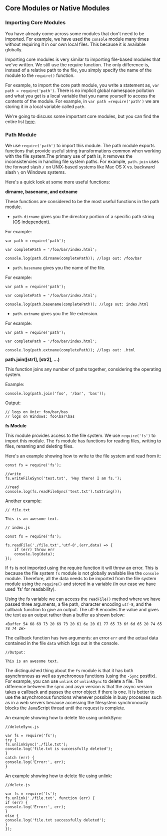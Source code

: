 

## Core Modules or Native Modules

### Importing Core Modules

You have already come across some modules that don't need to be imported. For example, we have used the `console` module many times without requiring it in our own local files. This because it is available globally.

Importing core modules is very similar to importing file-based modules that we've written. We still use the require function. The only difference is, instead of a relative path to the file, you simply specify the name of the module to the `require()` function. 

For example, to import the core path module, you write a statement as, `var path = require('path')`. There is no implicit global
namespace pollution and what you get is a local variable that you name yourself to access the contents of the module. For example, in `var path =require('path')` we are storing it in a local variable called `path`.


We're going to discuss some important core modules, but you can find the entire list [here](https://nodejs.org/dist/latest-v15.x/docs/api/).

### Path Module

We use `require('path')` to import this module. The path module exports functions that provide useful string transformations common when working with the file system.The primary use of path is, it removes the inconsistencies in handling file system paths. For example, `path.join` uses the forward slash `/` on UNIX-based systems like Mac OS X vs. backward slash `\` on Windows systems. 

Here's a quick look at some more useful functions:

**dirname, basename, and extname**

These functions are considered to be the most useful functions in the path module.

- `path.dirname` gives you the directory portion of a specific path string (OS independent). 

For example:

```
var path = require('path');

var completePath = '/foo/bar/index.html';

console.log(path.dirname(completePath)); //logs out: /foo/bar
```

- `path.basename` gives you the name of the file.

For example:

```
var path = require('path');

var completePath = '/foo/bar/index.html';

console.log(path.basename(completePath)); //logs out: index.html
```

- `path.extname` gives you the file extension.

For example:

```
var path = require('path');

var completePath = '/foo/bar/index.html';

console.log(path.extname(completePath)); //logs out: .html
```


**path.join([str1], [str2], …)**

This function joins any number of paths together, considering the operating system.

Example:

```
console.log(path.join('foo', '/bar', 'bas'));
```

Output:

```
// logs on Unix: foo/bar/bas
// logs on Windows: foo\bar\bas
```


**fs Module**

This module provides access to the file system. We use `require('fs')` to import this module. The `fs` module has functions for reading files, writing to files, renaming and deleting files.

Here's an example showing how to write to the file system and read from it:

```
const fs = require('fs');

//write
fs.writeFileSync('test.txt', 'Hey there! I am fs.');

//read
console.log(fs.readFileSync('test.txt').toString());
```

Another example:

```
// file.txt 

This is an awesome text.
```

```
// index.js

const fs = require('fs');

fs.readFile('./file.txt','utf-8',(err,data) => {
    if (err) throw err
    console.log(data);
});
```


If `fs` is not imported using the require function it will throw an error. This is because the file system `fs` module is not globally available like the `console ` module. Therefore, all the data needs to be imported from the file system module using the `require()` and stored in a variable (in our case we have used 'fs' for readability).

Using the fs variable we can access the `readFile()` method where we have passed three arguments, a file path, character encoding `utf-8`, and the callback function to give an output. The utf-8 encodes the value and gives the text as an output rather than a buffer as shown below:

`<Buffer 54 68 69 73 20 69 73 20 61 6e 20 61 77 65 73 6f 6d 65 20 74 65 78 74 2e>`

The callback function has two arguments: an error `err` and the actual data contained in the file `data` which logs out in the console.

```
//Output:

This is an awesome text.
```

The distinguished thing about the `fs` module is that it has both asynchronous as well as synchronous functions (using the `-Sync` postfix). For example, you can use `unlink` or `unlinkSync` to delete a file. The difference between the sync and asyn version is that the async version takes a callback and passes the error object if there is one. It is better to use the asynchronous functions whenever possible in busy processes such as in a web servers because accessing the filesystem synchronously blocks the JavaScript thread until the request is complete.

An example showing how to delete file using unlinkSync:

```
//deleteSync.js

var fs = require('fs');
try {
fs.unlinkSync('./file.txt');
console.log('file.txt is successfully deleted');
}
catch (err) {
console.log('Error:', err);
}
```

An example showing how to delete file using unlink:

```
//delete.js

var fs = require('fs');
fs.unlink('./file.txt', function (err) {
if (err) {
console.log('Error:', err);
}
else {
console.log('file.txt successfully deleted');
}
});
```
